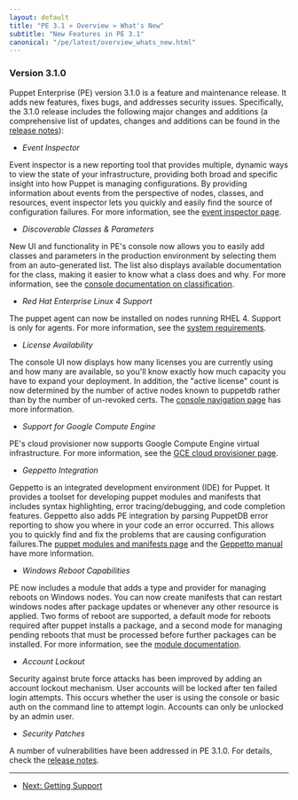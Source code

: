 ```yaml
---
layout: default
title: "PE 3.1 » Overview » What's New"
subtitle: "New Features in PE 3.1"
canonical: "/pe/latest/overview_whats_new.html"
---
```


### Version 3.1.0

Puppet Enterprise (PE) version 3.1.0 is a feature and maintenance release. It adds new features, fixes bugs, and addresses security issues. Specifically, the 3.1.0 release includes the following major changes and additions (a comprehensive list of updates, changes and additions can be found in the [release notes](appendix.html#release-notes)):

* *Event Inspector*

Event inspector is a new reporting tool that provides multiple, dynamic ways to view the state of your infrastructure, providing both broad and specific insight into how Puppet is managing configurations. By providing information about events from the perspective of nodes, classes, and resources, event inspector lets you quickly and easily find the source of configuration failures. For more information, see the [event inspector page](console_event-inspector.html).

* *Discoverable Classes & Parameters*

New UI and functionality in PE's console now allows you to easily add classes and parameters in the production environment by selecting them from an auto-generated list. The list also displays available documentation for the class, making it easier to know what a class does and why. For more information, see the [console documentation on classification](console_classes_groups.html#viewing-the-known-classes).

 * *Red Hat Enterprise Linux 4 Support*

The puppet agent can now be installed on nodes running RHEL 4. Support is only for agents. For more information, see the [system requirements](install_system_requirements.html).

* *License Availability*

The console UI now displays how many licenses you are currently using and how many are available, so you'll know exactly how much capacity you have to expand your deployment. In addition, the "active license" count is now determined by the number of active nodes known to puppetdb rather than by the number of un-revoked certs. The [console navigation page](console_navigating.html) has more information. 

* *Support for Google Compute Engine*

PE's cloud provisioner now supports Google Compute Engine virtual infrastructure. For more information, see the [GCE cloud provisioner page](cloudprovisioner_gce.html).

* *Geppetto Integration*

Geppetto is an integrated development environment (IDE) for Puppet. It provides a toolset for developing puppet modules and manifests that includes syntax highlighting, error tracing/debugging, and code completion features. Geppetto also adds PE integration by parsing PuppetDB error reporting to show you where in your code an error occurred. This allows you to quickly find and fix the problems that are causing configuration failures.The [puppet modules and manifests page](puppet_modules_manifests.html) and the [Geppetto manual](/geppetto/4.0/index.html) have more information.

* *Windows Reboot Capabilities*

PE now includes a module that adds a type and provider for managing reboots on Windows nodes. You can now create manifests that can restart windows nodes after package updates or whenever any other resource is applied. Two forms of reboot are supported, a default mode for reboots required after puppet installs a package, and a second mode for managing pending reboots that must be processed before further packages can be installed. For more information, see the [module documentation](https://forge.puppetlabs.com/puppetlabs/reboot).

*  *Account Lockout*

Security against brute force attacks has been improved by adding an account lockout mechanism. User accounts will be locked after ten failed login attempts. This occurs whether the user is using the console or basic auth on the command line to attempt login. Accounts can only be unlocked by an admin user.

* *Security Patches*

A number of vulnerabilities have been addressed in PE 3.1.0. For details, check the [release notes](appendix.html#release-notes).


* * *

- [Next: Getting Support](./overview_getting_support.html)
